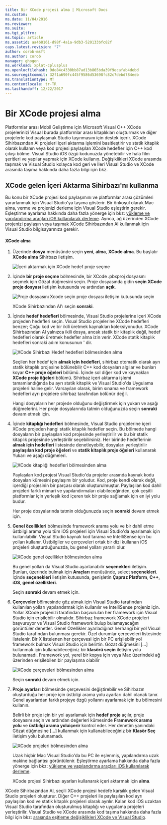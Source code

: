```yaml
---
title: Bir XCode projesi alma | Microsoft Docs
ms.custom: 
ms.date: 11/04/2016
ms.reviewer: 
ms.suite: 
ms.tgt_pltfrm: 
ms.topic: article
ms.assetid: aa4b8161-d98f-4a1a-9db3-520133bfc82f
caps.latest.revision: "7"
author: corob-msft
ms.author: corob
manager: ghogen
ms.workload: xplat-cplusplus
ms.openlocfilehash: 9de84c4330bb87ad13b865bda39f9ecafab4debd
ms.sourcegitcommit: 32f1a690fc445f9586d53698fc82c7debd784eeb
ms.translationtype: MT
ms.contentlocale: tr-TR
ms.lasthandoff: 12/22/2017
---
```

# <a name="import-an-xcode-project"></a>Bir XCode projesi alma
Platformlar arası Mobil Geliştirme için Microsoft Visual C++ XCode projelerinizi Visual burada platformlar arası kitaplıkları oluşturmak ve diğer projelerle kod paylaşmak Studio taşınmasını için destek içerir. XCode Sihirbazından Al projeleri içeri aktarma işlemini basitleştirir ve statik kitaplık olarak kullanın veya kod projesi paylaşılan XCode hedefler için C++ kod çıkışı bölme. Visual Studio iOS özgü kodunuzda yönetebilir ve hala film şeritleri ve yapılar yapmak için XCode kullanın. Değişiklikleri XCode arasında taşımak ve Visual Studio kolayca kod geri ve İleri Visual Studio ve XCode arasında taşıma hakkında daha fazla bilgi için bkz.  
  
## <a name="using-the-import-from-xcode-wizard"></a>XCode gelen İçeri Aktarma Sihirbazı'nı kullanma  
 Bu konu bir XCode projesi kod paylaşımını ve platformlar arası çözümleri yararlanmak için Visual Studio'ya taşıma gösterir. Bir önkoşul olarak Mac alma, verme ve projenizi derleme için Visual Studio eşleştirin gerekir. Eşleştirme ayarlama hakkında daha fazla yönerge için bkz: [yükleme ve yapılandırma araçları iOS kullanılarak derleme](../cross-platform/install-and-configure-tools-to-build-using-ios.md). Ayrıca, ağ üzerinden XCode projenizi paylaşın veya taşımak XCode Sihirbazından Al kullanmak için Visual Studio bilgisayarınıza gerekir.  
  
#### <a name="import-from-xcode"></a>XCode alma  
  
1.  Üzerinde **dosya** menüsünde seçin **yeni**, **alma**, **XCode alma**. Bu başlatır **XCode alma** Sihirbazı iletişim.  
  
     ![İçeri aktarmak için XCode hedef proje seçme](../cross-platform/media/cppmdd_u2_importxcode_choose.PNG "CPPMDD_U2_ImportXCode_Choose")  
  
2.  İçinde **bir proje seçme** bölmesinde, bir XCode .pbxproj dosyasını seçmek için Gözat düğmesini seçin. Proje dosyasında gidin **seçin XCode proje dosyası** iletişim kutusunda ve ardından **açık**.  
  
     ![Proje dosyasını Xcode seçin proje dosyası iletişim kutusunda seçin](../cross-platform/media/cppmdd_u2_importxcode_browse.PNG "CPPMDD_U2_ImportXCode_Browse")  
  
     XCode Sihirbazından Al'ı seçin **sonraki**.  
  
3.  İçinde **hedef hedefleri** bölmesinde, Visual Studio projelerine içeri XCode projeden hedefleri seçin. Visual Studio projelerine XCode hedefleri benzer; Çoğu kod ve bir ikili üretmek kaynakları koleksiyonudur. XCode Sihirbazından Al yalnızca ikili dosya, ancak statik bir kitaplık değil, hedef hedefleri olarak üretmek hedefler alma izin verir. XCode statik kitaplık hedefleri sonraki adım konusunun ' dir.  
  
     ![XCode Sihirbazı Hedef hedefleri bölmesinden alma](../cross-platform/media/cppmdd_u2_importxcode_destination.jpg "CPPMDD_U2_ImportXCode_Destination")  
  
     Seçilen her hedef için **almak için hedefleri**, sihirbaz otomatik olarak ayrı statik kitaplık projesine bölünebilir C++ kod dosyaları algılar ve bunları koyar **C++ proje öğeleri** bölümü. İçinde sol diğer kod ve kaynakları **XCode proje öğeleri** bölümü. Sihirbaz içeri aktarma işlemi tamamlandığında bu ayrı statik kitaplık ve Visual Studio'da Uygulama projeleri haline gelir. Varsayılan olarak, birim sınama ve framework hedefleri ayrı projelere sihirbaz tarafından bölünür değil.  
  
     Hangi dosyaların her projede olduğunu değiştirmek için yukarı ve aşağı düğmelerini. Her proje dosyalarında tatmin olduğunuzda seçin **sonraki** devam etmek için.  
  
4.  İçinde **kitaplığı hedefleri** bölmesinde, Visual Studio projelerine içeri XCode projeden hangi statik kitaplık hedefler seçin. Bu bölmede hangi dosyaların bir paylaşılan kod projesinde yerleştirilir ve bu bir statik kitaplık projesinde yerleştirilir seçebilirsiniz. Her birinde hedeflerinin **almak için hedefleri** listesinde denetleyebilir, dosyaları yerleştirilir **paylaşılan kod proje öğeleri** ve **statik kitaplık proje öğeleri** kullanarak Yukarı ve aşağı düğmeleri.  
  
     ![XCode kitaplığı hedefleri bölmesinden alma](../cross-platform/media/cppmdd_u2_importxcode_library.jpg "CPPMDD_U2_ImportXCode_Library")  
  
     Paylaşılan kod projesi Visual Studio'da projeler arasında kaynak kodu dosyaları kümesini paylaşımı bir yoludur. Kod, proje kendi olarak değil, içerdiği projesinin bir parçası olarak oluşturulmuştur. Paylaşılan kod dahil projeleri farklı mimari ve yapılandırmaları olabileceğinden, çok çeşitli platformlar için yerleşik kod içeren tek bir proje sağlamak için en iyi yolu budur.  
  
     Her proje dosyalarında tatmin olduğunuzda seçin **sonraki** devam etmek için.  
  
5.  **Genel özellikleri** bölmesinde framework arama yolu ve bir dahil etme üstbilgi arama yolu tüm iOS projeleri için Visual Studio'da ayarlamak için kullanılabilir. Visual Studio kaynak kod tarama ve IntelliSense için bu yolları kullanır. Üstbilgiler ve çerçeveleri ortak bir dizi kullanan iOS projeleri oluşturduğunuzda, bu genel yolları yararlı olur.  
  
     ![XCode genel özellikler bölmesinden alma](../cross-platform/media/cppmdd_u2_importxcode_global.jpg "CPPMDD_U2_ImportXCode_Global")  
  
     Bu genel yolları da Visual Studio ayarlanabilir **seçenekleri** iletişim. Bunları, üzerinde bulmak için **Araçları** menüsünde, select **seçenekleri**. İçinde **seçenekleri** iletişim kutusunda, genişletin **Çapraz Platform**, **C++**, **iOS**, **genel özellikleri**.  
  
     Seçin **sonraki** devam etmek için.  
  
6.  **Çerçeveler** bölmesinde göz atmak için Visual Studio tarafından kullanılan yolları yapılandırmak için kullanılır ve IntelliSense projeniz için. Yollar XCode projenizi tarafından başvurulan her framework için Visual Studio için erişilebilir olmalıdır. Sihirbaz framework XCode projeleri başvuruyor ve Visual Studio framework bulup bulamayacağını görüntüler denetler. Genel Özellikler ayarladığınız herhangi bir yol Visual Studio tarafından bulunması gerekir. Özel durumlar çerçeveleri listesinde listelenir. Bir X listelenen her çerçevesi için bir PC erişilebilir yol framework bulmak Visual Studio için belirtin. Gözat düğmesini [...] kullanmak için kullanabileceğiniz bir **klasörü seçin** iletişim yolu bulunamadı. Framework yol, yerel bir kopya için veya Mac üzerindeki ağ üzerinden erişilebilen bir paylaşıma olabilir  
  
     ![XCode çerçeveleri bölmesinden alma](../cross-platform/media/cppmdd_u2_importxcode_frameworks.jpg "CPPMDD_U2_ImportXCode_Frameworks")  
  
     Seçin **sonraki** devam etmek için.  
  
7.  **Proje ayarları** bölmesinde çerçevesini değiştirebilir ve Sihirbazın oluşturduğu her proje için üstbilgi arama yolu ayarları dahil olanak tanır. Genel ayarlardan farklı projeye özgü yollarını ayarlamak için bu bölmesini kullanın.  
  
     Belirli bir proje için bir yol ayarlamak için **hedef proje** açılır, proje dosyasını seçin ve ardından değerleri kümesinde **Framework arama yolu** ve **üstbilgi arama yoluiçerir** kontrol eder. Her denetim yanındaki Gözat düğmesine [...] kullanmak için kullanabileceğiniz bir **Klasör Seç** iletişim yolu bulunamadı.  
  
     ![XCode projeleri bölmesinden alma](../cross-platform/media/cppmdd_u2_importxcode_projects.jpg "CPPMDD_U2_ImportXCode_Projects")  
  
     Uzak hiçbir Mac Visual Studio'da bu PC ile eşlenmiş, yapılandırma uzak makine bağlantısı görüntülenir. Eşleştirme ayarlama hakkında daha fazla yönerge için bkz: [yükleme ve yapılandırma araçları iOS kullanılarak derleme](../cross-platform/install-and-configure-tools-to-build-using-ios.md).  
  
     XCode projesi Sihirbazı ayarları kullanarak içeri aktarmak için **alma**.  
  
 XCode Sihirbazından Al, seçili XCode projesi hedefe karşılık gelen Visual Studio projeleri oluşturur. Diğer C++ projeleri ile paylaşılan kod ayrı paylaşılan kod ve statik kitaplık projeleri olarak ayrılır. Kalan kod iOS uzaktan Visual Studio tarafından oluşturulmuş kitaplığı ve uygulama projeleri yerleştirilir. Visual Studio ve XCode arasında kod taşıma hakkında daha fazla bilgi için bkz: [arasında eşitleme değişiklikleri XCode ve Visual Studio](../cross-platform/sync-changes-between-xcode-and-visual-studio.md).